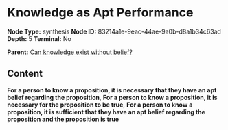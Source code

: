 # Knowledge as Apt Performance

**Node Type:** synthesis
**Node ID:** 83214a1e-9eac-44ae-9a0b-d8a1b34c63ad
**Depth:** 5
**Terminal:** No

**Parent:** [Can knowledge exist without belief?](can-knowledge-exist-without-belief-antithesis-3cc4dbf0-111a-4a37-9961-ae29f3fef0b8.md)

## Content

**For a person to know a proposition, it is necessary that they have an apt belief regarding the proposition**, **For a person to know a proposition, it is necessary for the proposition to be true**, **For a person to know a proposition, it is sufficient that they have an apt belief regarding the proposition and the proposition is true**
